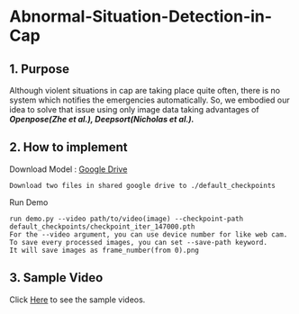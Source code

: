 # Abnormal-Situation-Detection-in-Cap


## 1. Purpose



  Although violent situations in cap are taking place quite often, there is no system which notifies the emergencies automatically. So, we embodied our idea to solve that issue using only image data taking advantages of ***Openpose(Zhe et al.), Deepsort(Nicholas et al.).***
 
 ## 2. How to implement 
 
 

Download Model : [Google Drive](https://drive.google.com/drive/folders/16IkXWthjqXp0S5wZeGFwT2IhTFuqSgyU?usp=sharing)
  
    Download two files in shared google drive to ./default_checkpoints

Run Demo

    run demo.py --video path/to/video(image) --checkpoint-path default_checkpoints/checkpoint_iter_147000.pth 
    For the --video argument, you can use device number for like web cam. 
    To save every processed images, you can set --save-path keyword. 
    It will save images as frame_number(from 0).png
    
    
## 3. Sample Video



Click [Here]() to see the sample videos.
